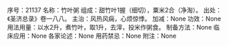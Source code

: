 序号：21137
名称：竹叶粥
组成：甜竹叶1握（细切），粟米2合（净淘）。
出处：《圣济总录》卷一八八。
主治：风热风痫，心烦惊悸。
加减：None
功效：None
用法用量：以水2升，煮竹叶，取1升，去滓，投米作粥食。
制备方法：None
临床应用：None
各家论述：None
用药禁忌：None
附注：None
